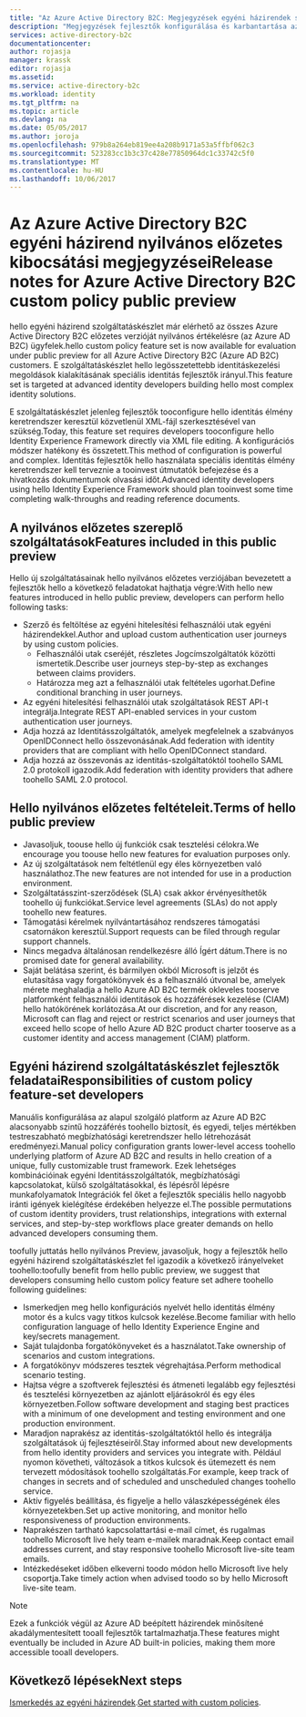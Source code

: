 ```yaml
---
title: "Az Azure Active Directory B2C: Megjegyzések egyéni házirendek segítségével a fejlesztők számára |} Microsoft Docs"
description: "Megjegyzések fejlesztők konfigurálása és karbantartása az Azure AD B2C egyéni házirendekkel"
services: active-directory-b2c
documentationcenter: 
author: rojasja
manager: krassk
editor: rojasja
ms.assetid: 
ms.service: active-directory-b2c
ms.workload: identity
ms.tgt_pltfrm: na
ms.topic: article
ms.devlang: na
ms.date: 05/05/2017
ms.author: joroja
ms.openlocfilehash: 979b8a264eb819ee4a208b9171a53a5ffbf062c3
ms.sourcegitcommit: 523283cc1b3c37c428e77850964dc1c33742c5f0
ms.translationtype: MT
ms.contentlocale: hu-HU
ms.lasthandoff: 10/06/2017
---
```

# <a name="release-notes-for-azure-active-directory-b2c-custom-policy-public-preview"></a><span data-ttu-id="6f2bd-103">Az Azure Active Directory B2C egyéni házirend nyilvános előzetes kibocsátási megjegyzései</span><span class="sxs-lookup"><span data-stu-id="6f2bd-103">Release notes for Azure Active Directory B2C custom policy public preview</span></span>
<span data-ttu-id="6f2bd-104">hello egyéni házirend szolgáltatáskészlet már elérhető az összes Azure Active Directory B2C előzetes verzióját nyilvános értékelésre (az Azure AD B2C) ügyfelek.</span><span class="sxs-lookup"><span data-stu-id="6f2bd-104">hello custom policy feature set is now available for evaluation under public preview for all Azure Active Directory B2C (Azure AD B2C) customers.</span></span> <span data-ttu-id="6f2bd-105">E szolgáltatáskészlet hello legösszetettebb identitáskezelési megoldások kialakításának speciális identitás fejlesztők irányul.</span><span class="sxs-lookup"><span data-stu-id="6f2bd-105">This feature set is targeted at advanced identity developers building hello most complex identity solutions.</span></span>  

<span data-ttu-id="6f2bd-106">E szolgáltatáskészlet jelenleg fejlesztők tooconfigure hello identitás élmény keretrendszer keresztül közvetlenül XML-fájl szerkesztésével van szükség.</span><span class="sxs-lookup"><span data-stu-id="6f2bd-106">Today, this feature set requires developers tooconfigure hello Identity Experience Framework directly via XML file editing.</span></span> <span data-ttu-id="6f2bd-107">A konfigurációs módszer hatékony és összetett.</span><span class="sxs-lookup"><span data-stu-id="6f2bd-107">This method of configuration is powerful and complex.</span></span> <span data-ttu-id="6f2bd-108">Identitás fejlesztők hello használata speciális identitás élmény keretrendszer kell terveznie a tooinvest útmutatók befejezése és a hivatkozás dokumentumok olvasási időt.</span><span class="sxs-lookup"><span data-stu-id="6f2bd-108">Advanced identity developers using hello Identity Experience Framework should plan tooinvest some time completing walk-throughs and reading reference documents.</span></span> 

## <a name="features-included-in-this-public-preview"></a><span data-ttu-id="6f2bd-109">A nyilvános előzetes szereplő szolgáltatások</span><span class="sxs-lookup"><span data-stu-id="6f2bd-109">Features included in this public preview</span></span>
<span data-ttu-id="6f2bd-110">Hello új szolgáltatásainak hello nyilvános előzetes verziójában bevezetett a fejlesztők hello a következő feladatokat hajthatja végre:</span><span class="sxs-lookup"><span data-stu-id="6f2bd-110">With hello new features introduced in hello public preview, developers can perform hello following tasks:</span></span><br>

* <span data-ttu-id="6f2bd-111">Szerző és feltöltése az egyéni hitelesítési felhasználói utak egyéni házirendekkel.</span><span class="sxs-lookup"><span data-stu-id="6f2bd-111">Author and upload custom authentication user journeys by using custom policies.</span></span> 
   * <span data-ttu-id="6f2bd-112">Felhasználói utak cseréjét, részletes Jogcímszolgáltatók közötti ismertetik.</span><span class="sxs-lookup"><span data-stu-id="6f2bd-112">Describe user journeys step-by-step as exchanges between claims providers.</span></span> 
   * <span data-ttu-id="6f2bd-113">Határozza meg azt a felhasználói utak feltételes ugorhat.</span><span class="sxs-lookup"><span data-stu-id="6f2bd-113">Define conditional branching in user journeys.</span></span> 
* <span data-ttu-id="6f2bd-114">Az egyéni hitelesítési felhasználói utak szolgáltatások REST API-t integrálja.</span><span class="sxs-lookup"><span data-stu-id="6f2bd-114">Integrate REST API-enabled services in your custom authentication user journeys.</span></span>  
* <span data-ttu-id="6f2bd-115">Adja hozzá az Identitásszolgáltatók, amelyek megfelelnek a szabványos OpenIDConnect hello összevonásának.</span><span class="sxs-lookup"><span data-stu-id="6f2bd-115">Add federation with identity providers that are compliant with hello OpenIDConnect standard.</span></span> <br>
* <span data-ttu-id="6f2bd-116">Adja hozzá az összevonás az identitás-szolgáltatóktól toohello SAML 2.0 protokoll igazodik.</span><span class="sxs-lookup"><span data-stu-id="6f2bd-116">Add federation with identity providers that adhere toohello SAML 2.0 protocol.</span></span> 

## <a name="terms-of-hello-public-preview"></a><span data-ttu-id="6f2bd-117">Hello nyilvános előzetes feltételeit.</span><span class="sxs-lookup"><span data-stu-id="6f2bd-117">Terms of hello public preview</span></span>

* <span data-ttu-id="6f2bd-118">Javasoljuk, toouse hello új funkciók csak tesztelési célokra.</span><span class="sxs-lookup"><span data-stu-id="6f2bd-118">We encourage you toouse hello new features for evaluation purposes only.</span></span><br>
* <span data-ttu-id="6f2bd-119">Az új szolgáltatások nem feltétlenül egy éles környezetben való használathoz.</span><span class="sxs-lookup"><span data-stu-id="6f2bd-119">The new features are not intended for use in a production environment.</span></span><br>
* <span data-ttu-id="6f2bd-120">Szolgáltatásszint-szerződések (SLA) csak akkor érvényesíthetők toohello új funkciókat.</span><span class="sxs-lookup"><span data-stu-id="6f2bd-120">Service level agreements (SLAs) do not apply toohello new features.</span></span> <br>
* <span data-ttu-id="6f2bd-121">Támogatási kérelmek nyilvántartásához rendszeres támogatási csatornákon keresztül.</span><span class="sxs-lookup"><span data-stu-id="6f2bd-121">Support requests can be filed through regular support channels.</span></span> <br>
* <span data-ttu-id="6f2bd-122">Nincs megadva általánosan rendelkezésre álló Ígért dátum.</span><span class="sxs-lookup"><span data-stu-id="6f2bd-122">There is no promised date for general availability.</span></span><br>
* <span data-ttu-id="6f2bd-123">Saját belátása szerint, és bármilyen okból Microsoft is jelzőt és elutasítása vagy forgatókönyvek és a felhasználó útvonal be, amelyek mérete meghaladja a hello Azure AD B2C termék okleveles tooserve platformként felhasználói identitások és hozzáférések kezelése (CIAM) hello hatókörének korlátozása.</span><span class="sxs-lookup"><span data-stu-id="6f2bd-123">At our discretion, and for any reason, Microsoft can flag and reject or restrict scenarios and user journeys that exceed hello scope of hello Azure AD B2C product charter tooserve as a customer identity and access management (CIAM) platform.</span></span>

## <a name="responsibilities-of-custom-policy-feature-set-developers"></a><span data-ttu-id="6f2bd-124">Egyéni házirend szolgáltatáskészlet fejlesztők feladatai</span><span class="sxs-lookup"><span data-stu-id="6f2bd-124">Responsibilities of custom policy feature-set developers</span></span>
<span data-ttu-id="6f2bd-125">Manuális konfigurálása az alapul szolgáló platform az Azure AD B2C alacsonyabb szintű hozzáférés toohello biztosít, és egyedi, teljes mértékben testreszabható megbízhatósági keretrendszer hello létrehozását eredményezi.</span><span class="sxs-lookup"><span data-stu-id="6f2bd-125">Manual policy configuration grants lower-level access toohello underlying platform of Azure AD B2C and results in hello creation of a unique, fully customizable trust framework.</span></span> <span data-ttu-id="6f2bd-126">Ezek lehetséges kombinációinak egyéni Identitásszolgáltatók, megbízhatósági kapcsolatokat, külső szolgáltatásokkal, és lépésről lépésre munkafolyamatok Integrációk fel őket a fejlesztők speciális hello nagyobb iránti igények kielégítése érdekében helyezze el.</span><span class="sxs-lookup"><span data-stu-id="6f2bd-126">The possible permutations of custom identity providers, trust relationships, integrations with external services, and step-by-step workflows place greater demands on hello advanced developers consuming them.</span></span>

<span data-ttu-id="6f2bd-127">toofully juttatás hello nyilvános Preview, javasoljuk, hogy a fejlesztők hello egyéni házirend szolgáltatáskészlet fel igazodik a következő irányelveket toohello:</span><span class="sxs-lookup"><span data-stu-id="6f2bd-127">toofully benefit from hello public preview, we suggest that developers consuming hello custom policy feature set adhere toohello following guidelines:</span></span>
* <span data-ttu-id="6f2bd-128">Ismerkedjen meg hello konfigurációs nyelvét hello identitás élmény motor és a kulcs vagy titkos kulcsok kezelése.</span><span class="sxs-lookup"><span data-stu-id="6f2bd-128">Become familiar with hello configuration language of hello Identity Experience Engine and key/secrets management.</span></span>
* <span data-ttu-id="6f2bd-129">Saját tulajdonba forgatókönyveket és a használatot.</span><span class="sxs-lookup"><span data-stu-id="6f2bd-129">Take ownership of scenarios and custom integrations.</span></span>
* <span data-ttu-id="6f2bd-130">A forgatókönyv módszeres tesztek végrehajtása.</span><span class="sxs-lookup"><span data-stu-id="6f2bd-130">Perform methodical scenario testing.</span></span>
* <span data-ttu-id="6f2bd-131">Hajtsa végre a szoftverek fejlesztési és átmeneti legalább egy fejlesztési és tesztelési környezetben az ajánlott eljárásokról és egy éles környezetben.</span><span class="sxs-lookup"><span data-stu-id="6f2bd-131">Follow software development and staging best practices with a minimum of one development and testing environment and one production environment.</span></span>
* <span data-ttu-id="6f2bd-132">Maradjon naprakész az identitás-szolgáltatóktól hello és integrálja szolgáltatások új fejlesztéseiről.</span><span class="sxs-lookup"><span data-stu-id="6f2bd-132">Stay informed about new developments from hello identity providers and services you integrate with.</span></span> <span data-ttu-id="6f2bd-133">Például nyomon követheti, változások a titkos kulcsok és ütemezett és nem tervezett módosítások toohello szolgáltatás.</span><span class="sxs-lookup"><span data-stu-id="6f2bd-133">For example, keep track of changes in secrets and of scheduled and unscheduled changes toohello service.</span></span>
* <span data-ttu-id="6f2bd-134">Aktív figyelés beállítása, és figyelje a hello válaszképességének éles környezetekben.</span><span class="sxs-lookup"><span data-stu-id="6f2bd-134">Set up active monitoring, and monitor hello responsiveness of production environments.</span></span>
* <span data-ttu-id="6f2bd-135">Naprakészen tartható kapcsolattartási e-mail címet, és rugalmas toohello Microsoft live hely team e-mailek maradnak.</span><span class="sxs-lookup"><span data-stu-id="6f2bd-135">Keep contact email addresses current, and stay responsive toohello Microsoft live-site team emails.</span></span>
* <span data-ttu-id="6f2bd-136">Intézkedéseket időben elkeverni toodo módon hello Microsoft live hely csoportja.</span><span class="sxs-lookup"><span data-stu-id="6f2bd-136">Take timely action when advised toodo so by hello Microsoft live-site team.</span></span> 


>[!NOTE]
><span data-ttu-id="6f2bd-137">Ezek a funkciók végül az Azure AD beépített házirendek minősítené akadálymentesített tooall fejlesztők tartalmazhatja.</span><span class="sxs-lookup"><span data-stu-id="6f2bd-137">These features might eventually be included in Azure AD built-in policies, making them more accessible tooall developers.</span></span>

## <a name="next-steps"></a><span data-ttu-id="6f2bd-138">Következő lépések</span><span class="sxs-lookup"><span data-stu-id="6f2bd-138">Next steps</span></span>
<span data-ttu-id="6f2bd-139">[Ismerkedés az egyéni házirendek](active-directory-b2c-get-started-custom.md).</span><span class="sxs-lookup"><span data-stu-id="6f2bd-139">[Get started with custom policies](active-directory-b2c-get-started-custom.md).</span></span>
